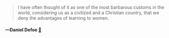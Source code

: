 > I have often thought of it as one of the most barbarous customs in the world, considering us as a civilized and a Christian country, that we deny the advantages of learning to women.
  #### —Daniel Defoe [:scroll:](undefined)